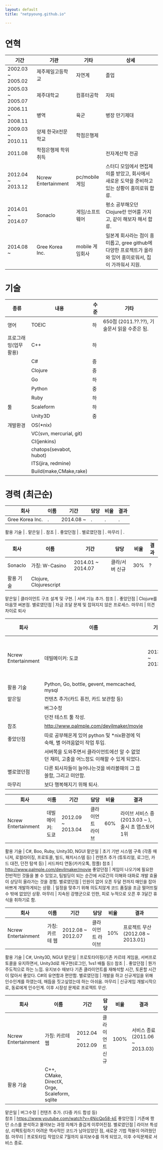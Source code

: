 ```yaml
---
layout: default
title: "netpyoung.github.io"

---
```


# 연혁

기간	          | 기관                | 기타               | 상세
------------------|---------------------|--------------------|-----
2002.03 ~ 2005.02 |	제주제일고등학교    | 자연계             | 졸업
2005.03 ~ 2005.07 |	제주대학교          | 컴퓨터공학         | 자퇴
2006.11 ~ 2008.11 | 병역                | 육군               | 병장 만기제대
2009.03 ~ 2010.11 | 양제 한국it전문학교 | 학점은행제         |
2011.08           |	학점은행제 학위취득 |                    | 전자계산학 전공
2012.04 ~ 2013.12 |	Ncrew Entertainment | pc/mobile 게임     | 스터디 모임에서 면접제의를 받았고, 회사에서 새로운 도약을 준비하고 있는 상황이 흥미로워 합류.
2014.01 ~ 2014.07 | Sonaclo             | 게임/소프트웨어    | 평소 공부해오던 Clojure란 언어를 가지고, 같이 해보자 해서 합류.
2014.08 ~         | Gree Korea Inc.     | mobile 게임회사    | 일본계 회사라는 점이 흥미롭고, gree github에 다양한 프로젝트가 올라와 있어 흥미로워서, 집이 가까워서 지원.



# 기술

종류                 | 내용                       | 수준 | 기타
---------------------|----------------------------|------|-----
영어                 | TOEIC                      | 하   | 650점 (2011.??.??), 기술문서 읽을 수준은 됨.
프로그래밍(업무활용) | C++                        | 하   |
                     | C#                         | 중   |
                     | Clojure                    | 중   |
                     | Go                         | 하   |
                     | Python                     | 중   |
                     | Ruby                       | 하   |
툴                   | Scaleform                  | 하   |
                     | Unity3D                    | 중   |
개발환경             | OS(*nix)                   |      |
                     | VC(svn, mercurial, git)    |      |
                     | CI(jenkins)                |      |
                     | chatops(sevabot, hubot)    |      |
                     | ITS(jira, redmine)         |      |
                     | Build(make,CMake,rake)     |      |



# 경력 (최근순)
회사                | 이름                    | 기간               | 담당       | 비율 | 결과
--------------------|-------------------------|--------------------|------------|------|------
Gree Korea Inc.     | .                       | 2014.08 ~          | .          | .    | .

활용 기술	        | .
맡은일              | .
참조                | .
좋았던점            | .
별로였던점          | .
마무리              | .
	

	
회사                | 이름                    | 기간              | 담당                  | 비율 | 결과
--------------------|-------------------------|-------------------|-----------------------|------|------
Sonaclo             | 가칭: W-Casino          | 2014.01 ~ 2014.07 | 클라/서버 신규        | 30%  | ?
활용 기술	        | Clojure, Clojurescript

맡은일              | 클라이언트 구조 설계 및 구현.
                    | 서버 기능 추가.
참조                | .
좋았던점            | Clojure를 마음껏 써본점.
별로였던점          | 자금 조달 문제 및 잡혀지지 않은 프로세스.
마무리              | 의견 차이로 퇴사


회사                | 이름                    | 기간              | 담당                  | 비율 | 결과
--------------------|-------------------------|-------------------|-----------------------|------|------
Ncrew Entertainment | 데빌메이커: 도쿄        | 2013.08 ~ 2013.12 | 서버 라이브           | 20%  | 라이브 서비스 중 (2013.03 ~ ), 출시 초 앱스토어1위
활용 기술	        | Python, Go, bottle, gevent, memcached, mysql
맡은일              | 컨텐츠 추가(카드 퓨전, 카드 보관함 등)
                    | 버그수정
                    | 던전 테스트 툴 작성.
참조                | http://www.palmple.com/devilmaker/movie
좋았던점            | 따로 공부해온게 있어 python 및 *nix환경에 익숙해, 별 어려움없이 작업 투입.
                    | 서버쪽을 도와주면서 클라이언트에선 알 수 없었던 재미, 고충을 어느정도 이해할 수 있게 되었다.
별로였던점          | 다른 퇴사자들이 늘어나는것을 바라볼때의 그 씁쓸함, 그리고 미안함.
마무리              | 보다 행복해지기 위해 퇴사.


회사                | 이름                    | 기간              | 담당                  | 비율 | 결과
--------------------|-------------------------|-------------------|-----------------------|------|------
Ncrew Entertainment | 데빌메이커: 도쿄        | 2012.09 ~ 2013.04 | 클라이언트 라이브     | 60%  | 라이브 서비스 중 (2013.03 ~ ), 출시 초 앱스토어1위

활용 기술	        | C#, Boo, Ruby, Unity3D, NGUI
맡은일              | 초기 기반 시스템 구축 (각종 매니져, 로컬라이징, 프로토콜, 빌드, 패치시스템 등)
                    | 컨텐츠 추가 (튜토리얼, 로그인, 카드 대전, 던전 탐색 등)
                    | 서드파티 연동(카카오톡, 팜플)
참조                | http://www.palmple.com/devilmaker/movie
좋았던점            | 게임이 나오기에 필요한 전반적인 것들을 볼 수 있었고, 팀빌딩이 되는 순간에 서로간의 이해와 대화로 개발 효율이 상당히 올라가는 것을 경험.
별로였던점          | 인원이 없어 오픈 두달 전까지 매인을 잡아 바쁘게 개발하게되는 상황.
                    | 일정을 맞추기 위해 의도치않게 코드 품질을 조금 떨어뜨릴수 밖에 없었던 상황.
마무리              | 지속된 강행군으로 인한, 피로 누적으로 오픈 후 3달간 휴식을 취하기로 함.




회사                | 이름                    | 기간              | 담당                  | 비율 | 결과
--------------------|-------------------------|-------------------|-----------------------|------|------
Ncrew Entertainment | 가칭: 카르테 웹         | 2012.08 ~ 2012.07 | 클라이언트 라이브     | 10%  | 프로젝트 무산(2012.08 ~ 2013.01)

활용 기술	        | C#, Unity3D, NGUI
맡은일              | 프로토타이핑(기존 카르테 게임을, 서버프로토콜을 유지하면서, Unity3d로 재구현(로그인, 1vs1 배틀 등))
참조                | .
좋았던점            | 뭔가 주도적으로 하는 느낌. 유지보수 때보다 기존 클라이언트를 재해석할 시간, 토론할 시간이 많아서 좋았다. C#의 유연함과 편안함.
별로였던점          | 개발을 하고 신규게임을 위해 인수인계를 하였는데, 매듭을 짓고싶었는데 하는 아쉬움.
마무리              | 신규게임 개발시작으로, 동료에게 인수인계. 이후 시장성 문제로 프로젝트 무산.



회사                | 이름                    | 기간              | 담당                  | 비율 | 결과
--------------------|-------------------------|-------------------|-----------------------|------|------
Ncrew Entertainment | 가칭: 카르테 웹         | 2012.04 ~ 2012.09 | 클라이언트 신규       | 100% | 서비스 종료(2011.06 ~ 2013.03)
활용 기술	        | C++, CMake, DirectX, Orge, Scaleform, sqlite

맡은일              | 버그수정
                    | 컨텐츠 추가. (다중 카드 합성 등)	
참조                | https://www.youtube.com/watch?v=4NicQp58-kE
좋았던점            | 기존에 짰던 소스를 분석하고 물어보는 과정 자체가 즐겁게 이루어진점.
별로였던점          | 라이브 특성상, 리펙토링하기 어려운 역사적인 코드가 남아있었던 점, 새로운 기법 적용이 어려웠던점.
마무리              | 프로토타입 작업으로 7월까지 유지보수를 하게 되었고, 이후 수익문제로 서비스 종료.